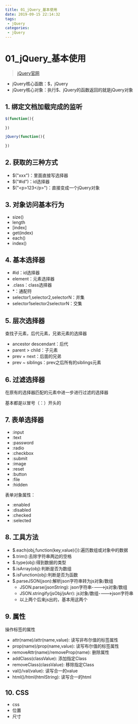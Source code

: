 ```yaml
---
title: 01_jQuery_基本使用
date: 2019-09-15 22:14:32
tags: 
 - jQuery
categories:
 - jQuery
---
```


# 01_jQuery_基本使用

> [jQuery官网](https://jquery.com/)

- jQuery核心函数：$，jQuery
- jQuery核心对象：执行$、jQuery的函数返回的就是jQuery对象



## 1. 绑定文档加载完成的监听

```js
$(function(){
				
})
```



```javascript
jQuery(function(){
    
})
```



## 2. 获取的三种方式

- $("xxx")：里面直接写选择器
- $("#id")：id选择器
- $("\<p>123\</p>")：直接变成一个jQuery对象



## 3. 对象访问基本行为

- size()
- length
- [index]
- get(index)
- each()
- index()



## 4. 基本选择器

- #id：id选择器
- element：元素选择器
- .class：class选择器
- *：通配符
- selector1,selector2,selectorN：并集
- selector1selector2selectorN：交集



## 5. 层次选择器

查找子元素，后代元素，兄弟元素的选择器

- ancestor descendant：后代
- parent > child：子元素
- prev + next：后面的兄弟
- prev ~ siblings：prev之后所有的siblings元素



## 6. 过滤选择器

在原有的选择器匹配的元素中进一步进行过滤的选择器

基本都是以冒号（：）开头的



## 7. 表单选择器

- :input
- :text
- :password
- :radio
- :checkbox
- :submit
- :image
- :reset
- :button
- :file
- :hidden

表单对象属性：

- :enabled
- :disabled
- :checked
- :selected



## 8. 工具方法

- $.each(obj,function(key,value){}):遍历数组或对象中的数据
- $.trim():去除字符串两边的空格
- $.type(obj):得到数据的类型
- $.isArray(obj):判断是否为数组
- $.isFunction(obj):判断是否为函数
- $.parseJSON(json):解析json字符串转为js对象/数组
  - JSON.parse(jsonString):     json字符串---->js对象/数组
  - JSON.stringify(jsObj/jsArr):     js对象/数组---->json字符串
  - 以上两个后来js出的，基本用这两个



## 9. 属性

操作标签的属性

- attr(name)/attr(name,value): 读写非布尔值的标签属性
- prop(name)/prop(name,value): 读写布尔值的标签属性
- removeAttr(name)/removeProp(name): 删除属性
- addClass(classValue): 添加指定Class
- removeClass(classValue): 移除指定Class
- val()/val(value): 读写合一的value
- html()/html(htmlString): 读写合一的html



## 10. CSS

- css
- 位置
- 尺寸